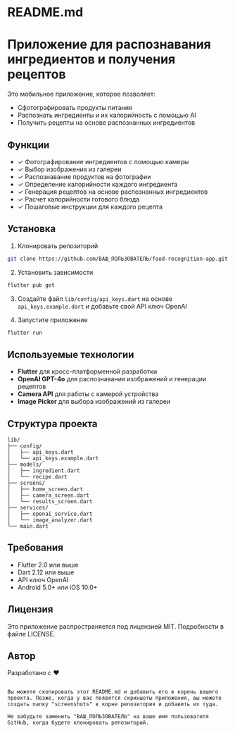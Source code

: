 

# README.md


# Приложение для распознавания ингредиентов и получения рецептов

Это мобильное приложение, которое позволяет:
- Сфотографировать продукты питания
- Распознать ингредиенты и их калорийность с помощью AI
- Получить рецепты на основе распознанных ингредиентов


## Функции

- ✓ Фотографирование ингредиентов с помощью камеры
- ✓ Выбор изображения из галереи
- ✓ Распознавание продуктов на фотографии
- ✓ Определение калорийности каждого ингредиента
- ✓ Генерация рецептов на основе распознанных ингредиентов
- ✓ Расчет калорийности готового блюда
- ✓ Пошаговые инструкции для каждого рецепта


## Установка

1. Клонировать репозиторий
```bash
git clone https://github.com/ВАШ_ПОЛЬЗОВАТЕЛЬ/food-recognition-app.git
```

2. Установить зависимости
```bash
flutter pub get
```

3. Создайте файл `lib/config/api_keys.dart` на основе `api_keys.example.dart` и добавьте свой API ключ OpenAI

4. Запустите приложение
```bash
flutter run
```

## Используемые технологии

- **Flutter** для кросс-платформенной разработки
- **OpenAI GPT-4o** для распознавания изображений и генерации рецептов
- **Camera API** для работы с камерой устройства
- **Image Picker** для выбора изображений из галереи

## Структура проекта

```
lib/
├── config/
│   ├── api_keys.dart
│   └── api_keys.example.dart
├── models/
│   ├── ingredient.dart
│   └── recipe.dart
├── screens/
│   ├── home_screen.dart
│   ├── camera_screen.dart
│   └── results_screen.dart
├── services/
│   ├── openai_service.dart
│   └── image_analyzer.dart
└── main.dart
```

## Требования

- Flutter 2.0 или выше
- Dart 2.12 или выше
- API ключ OpenAI
- Android 5.0+ или iOS 10.0+

## Лицензия

Это приложение распространяется под лицензией MIT. Подробности в файле LICENSE.

## Автор

Разработано с ❤️
```

Вы можете скопировать этот README.md и добавить его в корень вашего проекта. Позже, когда у вас появятся скриншоты приложения, вы можете создать папку "screenshots" в корне репозитория и добавить их туда.

Не забудьте заменить "ВАШ_ПОЛЬЗОВАТЕЛЬ" на ваше имя пользователя GitHub, когда будете клонировать репозиторий.

